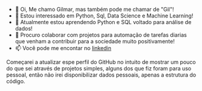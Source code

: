 - 👋 Oi, Me chamo Gilmar, mas também pode me chamar de "Gil"!
- 👀 Estou interessado em Python, Sql, Data Science e Machine Learning!
- 🌱 Atualmente estou aprendendo Python e SQL voltado para análise de dados!
- 💞️ Procuro colaborar com projetos para automação de tarefas diarias que venham a contribuir para a sociedade muito positivamente!
- 📫 Você pode me encontar no <a href="https://www.linkedin.com/in/gilmar-tavares-218635143/" target="_blank"> linkedin </a>

Começarei a atualizar espe perfil do GitHub no intuito de mostrar um pouco do que sei através de projetos simples, alguns dos que fiz foram para uso pessoal, então não irei disponibilizar dados pessoais, apenas a estrutura do código.

<!---
g42puts/g42puts is a ✨ special ✨ repository because its `README.md` (this file) appears on your GitHub profile.
You can click the Preview link to take a look at your changes.
--->
